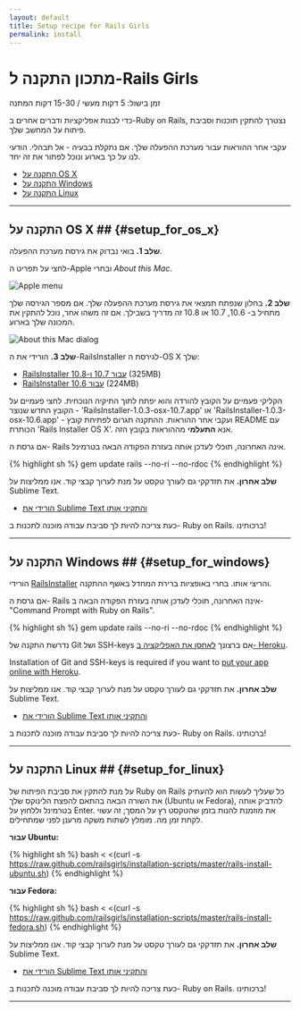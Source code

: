 ```yaml
---
layout: default
title: Setup recipe for Rails Girls
permalink: install
---
```


# מתכון התקנה ל-Rails Girls
<span class="muted">זמן בישול: 5 דקות מעשי / 15-30 דקות המתנה</span>

כדי לבנות אפליקציות ודברים אחרים ב-Ruby on Rails, נצטרך להתקין תוכנות וסביבת פיתוח על המחשב שלך.

עקבי אחר ההוראות עבור מערכת ההפעלה שלך. אם נתקלת בבעיה - אל תבהלי. הודעי לנו על כך בארוע ונוכל לפתור את זה יחד.


* [התקנה על OS X](#setup_for_os_x)
* [התקנה על Windows](#setup_for_windows)
* [התקנה על Linux](#setup_for_linux)

<hr />

## התקנה על OS X ##  {#setup_for_os_x}

**שלב 1.** בואי נבדוק את גירסת מערכת ההפעלה.

לחצי על תפריט ה-Apple ובחרי *About this Mac*.

![Apple menu](/images/1.png "Apple menu")

**שלב 2.** בחלון שנפתח תמצאי את גירסת מערכת ההפעלה שלך. אם מספר הגירסה שלך מתחיל ב- 10.6, 10.7 או 10.8 זה מדריך בשבילך. אם זה משהו אחר, נוכל להתקין את המכונה שלך בארוע.

![About this Mac dialog](/images/2.png "About this Mac dialog")

**שלב 3.** הורידי את ה-RailsInstaller לגירסת ה-OS X שלך:

* [RailsInstaller עבור 10.7 ו-10.8](http://railsinstaller.s3.amazonaws.com/RailsInstaller-1.0.4-osx-10.7.app.tgz) <span class="muted">(325MB)</span>
* [RailsInstaller עבור 10.6](http://railsinstaller.s3.amazonaws.com/RailsInstaller-1.0.4-osx-10.6.app.tgz) <span class="muted">(224MB)</span>

הקליקי פעמיים על הקובץ להורדה והוא יפתח לתוך התיקיה הנוכחית. לחצי פעמיים על הקובץ החדש שנוצר - 'RailsInstaller-1.0.3-osx-10.7.app' או 'RailsInstaller-1.0.3-osx-10.6.app' - ועקבי אחר ההוראות. ההתקנה תגרום לפתיחת קובץ README עם הכותרת 'Rails Installer OS X'. אנא **התעלמי** מההוראות בקובץ הזה.

אם גרסת ה- Rails אינה האחרונה, תוכלי לעדכן אותה בעזרת הפקודה הבאה בטרמינל.

{% highlight sh %}
gem update rails --no-ri --no-rdoc
{% endhighlight %}

**שלב אחרון.** את תזדקקי גם לעורך טקסט על מנת לערוך קבצי קוד. אנו ממליצות על Sublime Text.

* [הורידי את Sublime Text והתקיני אותו](http://www.sublimetext.com/2)

כעת צריכה להיות לך סביבת עבודה מוכנה לתכנות ב- Ruby on Rails. ברכותינו!	

<hr />

## התקנה על Windows ##  {#setup_for_windows}

הורידי [RailsInstaller](http://rubyforge.org/frs/download.php/76862/railsinstaller-2.2.1.exe) והריצי אותו. בחרי באופציות ברירת המחדל באשף ההתקנה.

אם גרסת ה- Rails אינה האחרונה, תוכלי לעדכן אותה בעזרת הפקודה הבאה ב- "Command Prompt with Ruby on Rails".

{% highlight sh %}
gem update rails --no-ri --no-rdoc
{% endhighlight %}

נדרשת התקנה של Git ושל SSH-keys אם ברצונך [לאחסן את האפליקציה ב- Heroku](/heroku).

Installation of Git and SSH-keys is required if you want to [put your app online with Heroku](/heroku).

**שלב אחרון.** את תזדקקי גם לעורך טקסט על מנת לערוך קבצי קוד. אנו ממליצות על Sublime Text.

* [הורידי את Sublime Text והתקיני אותו](http://www.sublimetext.com/2)

כעת צריכה להיות לך סביבת עבודה מוכנה לתכנות ב- Ruby on Rails. ברכותינו!	

<hr />

## התקנה על Linux ##  {#setup_for_linux}

על מנת להתקין את סביבת הפיתוח של Ruby on Rails כל שעליך לעשות הוא להעתיק את השורה הבאה בהתאם להפצת הלינוקס שלך (Ubuntu או Fedora), להדביק אותה בטרמינל וללחוץ על Enter. את מוזמנת להנות בזמן שהטקסט רץ על המסך; זה עשוי לקחת זמן מה. מומלץ לשתות משקה מרענן לפני שמתחילים.

**עבור Ubuntu:**

{% highlight sh %}
bash < <(curl -s https://raw.github.com/railsgirls/installation-scripts/master/rails-install-ubuntu.sh)
{% endhighlight %}

**עבור Fedora:**

{% highlight sh %}
bash < <(curl -s https://raw.github.com/railsgirls/installation-scripts/master/rails-install-fedora.sh)
{% endhighlight %}

**שלב אחרון.** את תזדקקי גם לעורך טקסט על מנת לערוך קבצי קוד. אנו ממליצות על Sublime Text.

* [הורידי את Sublime Text והתקיני אותו](http://www.sublimetext.com/2)

כעת צריכה להיות לך סביבת עבודה מוכנה לתכנות ב- Ruby on Rails. ברכותינו!	

<hr />

